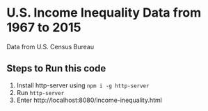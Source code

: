 # U.S. Income Inequality Data from 1967 to 2015

Data from U.S. Census Bureau

## Steps to Run this code

1. Install http-server using `npm i -g http-server`
3. Run `http-server`
4. Enter http://localhost:8080/income-inequality.html

